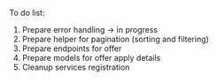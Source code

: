 To do list:
1. Prepare error handling -> in progress
2. Prepare helper for pagination (sorting and filtering)
3. Prepare endpoints for offer
4. Prepare models for offer apply details
5. Cleanup services registration